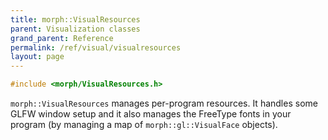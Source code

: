 ```yaml
---
title: morph::VisualResources
parent: Visualization classes
grand_parent: Reference
permalink: /ref/visual/visualresources
layout: page
---
```

```c++
#include <morph/VisualResources.h>
```
`morph::VisualResources` manages per-program resources. It handles some GLFW window setup and it also manages the FreeType fonts in your program (by managing a map of `morph::gl::VisualFace` objects).